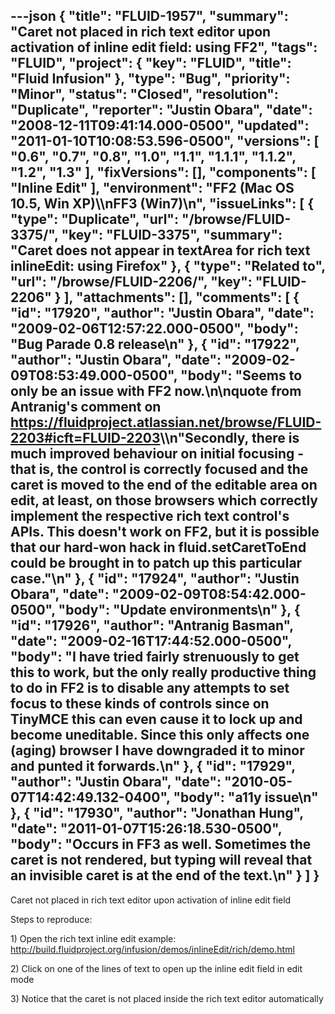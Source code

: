---json
{
  "title": "FLUID-1957",
  "summary": "Caret not placed in rich text editor upon activation of inline edit field: using FF2",
  "tags": "FLUID",
  "project": {
    "key": "FLUID",
    "title": "Fluid Infusion"
  },
  "type": "Bug",
  "priority": "Minor",
  "status": "Closed",
  "resolution": "Duplicate",
  "reporter": "Justin Obara",
  "date": "2008-12-11T09:41:14.000-0500",
  "updated": "2011-01-10T10:08:53.596-0500",
  "versions": [
    "0.6",
    "0.7",
    "0.8",
    "1.0",
    "1.1",
    "1.1.1",
    "1.1.2",
    "1.2",
    "1.3"
  ],
  "fixVersions": [],
  "components": [
    "Inline Edit"
  ],
  "environment": "FF2 (Mac OS 10.5, Win XP)\\\nFF3 (Win7)\n",
  "issueLinks": [
    {
      "type": "Duplicate",
      "url": "/browse/FLUID-3375/",
      "key": "FLUID-3375",
      "summary": "Caret does not appear in textArea for rich text inlineEdit: using Firefox"
    },
    {
      "type": "Related to",
      "url": "/browse/FLUID-2206/",
      "key": "FLUID-2206"
    }
  ],
  "attachments": [],
  "comments": [
    {
      "id": "17920",
      "author": "Justin Obara",
      "date": "2009-02-06T12:57:22.000-0500",
      "body": "Bug Parade 0.8 release\n"
    },
    {
      "id": "17922",
      "author": "Justin Obara",
      "date": "2009-02-09T08:53:49.000-0500",
      "body": "Seems to only be an issue with FF2 now.\n\nquote from Antranig's comment on <https://fluidproject.atlassian.net/browse/FLUID-2203#icft=FLUID-2203>\\\n\"Secondly, there is much improved behaviour on initial focusing - that is, the control is correctly focused and the caret is moved to the end of the editable area on edit, at least, on those browsers which correctly implement the respective rich text control's APIs. This doesn't work on FF2, but it is possible that our hard-won hack in fluid.setCaretToEnd could be brought in to patch up this particular case.\"\n"
    },
    {
      "id": "17924",
      "author": "Justin Obara",
      "date": "2009-02-09T08:54:42.000-0500",
      "body": "Update environments\n"
    },
    {
      "id": "17926",
      "author": "Antranig Basman",
      "date": "2009-02-16T17:44:52.000-0500",
      "body": "I have tried fairly strenuously to get this to work, but the only really productive thing to do in FF2 is to disable any attempts to set focus to these kinds of controls since on TinyMCE this can even cause it to lock up and become uneditable. Since this only affects one (aging) browser I have downgraded it to minor and punted it forwards.\n"
    },
    {
      "id": "17929",
      "author": "Justin Obara",
      "date": "2010-05-07T14:42:49.132-0400",
      "body": "a11y issue\n"
    },
    {
      "id": "17930",
      "author": "Jonathan Hung",
      "date": "2011-01-07T15:26:18.530-0500",
      "body": "Occurs in FF3 as well. Sometimes the caret is not rendered, but typing will reveal that an invisible caret is at the end of the text.\n"
    }
  ]
}
---
Caret not placed in rich text editor upon activation of inline edit field

Steps to reproduce:

1\) Open the rich text inline edit example:\
<http://build.fluidproject.org/infusion/demos/inlineEdit/rich/demo.html>

2\) Click on one of the lines of text to open up the inline edit field in edit mode

3\) Notice that the caret is not placed inside the rich text editor automatically

        